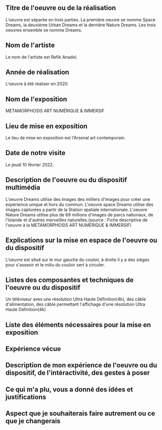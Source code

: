## Titre de l'oeuvre ou de la réalisation
L'oeuvre est séparée en trois parties. La première oeuvre se nomme Space Dreams, la deuxième Urban Dreams et la dernière Nature Dreams. Les trois oeuvres ensemble se nomme Dreams.
## Nom de l'artiste
Le nom de l'artiste est Refik Anadol.
## Année de réalisation
L'oeuvre à été réaliser en 2020.
## Nom de l'exposition
METAMORPHOSIS ART NUMÉRIQUE & IMMERSIF
## Lieu de mise en exposition
Le lieu de mise en exposition est l'Arsenal art contemporain.
## Date de notre visite
Le jeudi 10 février 2022.
## Description de l'oeuvre ou du dispositif multimédia
L'oeuvre Dreams utilise des images des milliers d'images pour créer une expérience unique et hors du commun. L'oeuvre space Dreams utilise des images capturées a partir de la Station spatiale internationale. L'oeuvre Nature Dreams utilise plus de 69 millions d'images de parcs nationaux, de l'Islande et d'autres merveilles naturelles.(source : Fiche descriptive de l'oeuvre à la METAMORPHOSIS ART NUMÉRIQUE & IMMERSIF)      
## Explications sur la mise en espace de l'oeuvre ou du dispositif
L'oeuvre est situé sur le mur gauche du couloir, à droite il y a des sièges pour s'asseoir et le miliu du couloir sert à circuler.
## Listes des composantes et techniques de l'oeuvre ou du dispositif
Un téléviseur aves une résolution Ultra Haute Définition(4k), des câble d'alimentation, des câble permettant l'affichage d'une résolution Ultra Haute Définition(4k)  
## Liste des éléments nécessaires pour la mise en exposition

## Expérience vécue

## Description de mon expérience de l'oeuvre ou du dispositif, de l'intéractivité, des gestes à poser

## Ce qui m'a plu, vous a donné des idées et justifications

## Aspect que je souhaiterais faire autrement ou ce que je changerais
